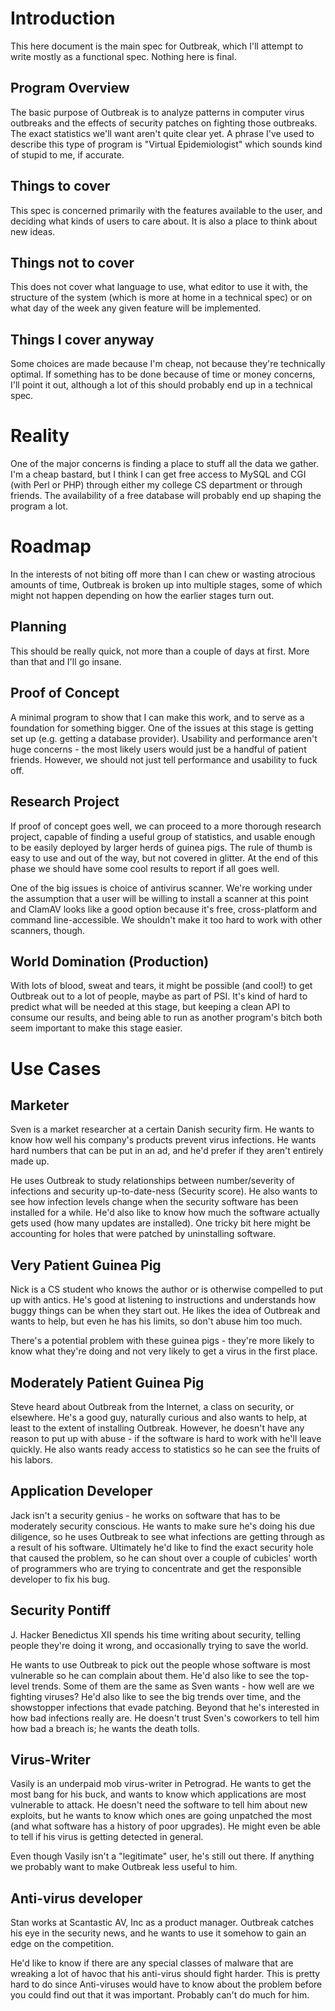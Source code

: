 # Introduction #

This here document is the main spec for Outbreak, which I'll attempt to write mostly as a functional spec. Nothing here is final.

## Program Overview ##
The basic purpose of Outbreak is to analyze patterns in computer virus outbreaks and the effects of security patches on fighting those outbreaks. The exact statistics we'll want aren't quite clear yet. A phrase I've used to describe this type of program is "Virtual Epidemiologist" which sounds kind of stupid to me, if accurate.

## Things to cover ##
This spec is concerned primarily with the features available to the user, and deciding what kinds of users to care about. It is also a place to think about new ideas.

## Things not to cover ##
This does not cover what language to use, what editor to use it with, the structure of the system (which is more at home in a technical spec) or on what day of the week any given feature will be implemented.

## Things I cover anyway ##
Some choices are made because I'm cheap, not because they're technically optimal. If something has to be done because of time or money concerns, I'll point it out, although a lot of this should probably end up in a technical spec.

# Reality #
One of the major concerns is finding a place to stuff all the data we gather. I'm a cheap bastard, but I think I can get free access to MySQL and CGI (with Perl or PHP) through either my college CS department or through  friends. The availability of a free database will probably end up shaping the program a lot.

# Roadmap #

In the interests of not biting off more than I can chew or wasting atrocious amounts of time, Outbreak is broken up into multiple stages, some of which might not happen depending on how the earlier stages turn out.

## Planning ##
This should be really quick, not more than a couple of days at first. More than that and I'll go insane.

## Proof of Concept ##
A minimal program to show that I can make this work, and to serve as a foundation for something bigger. One of the issues at this stage is getting set up (e.g. getting a database provider). Usability and performance aren't huge concerns - the most likely users would just be a handful of patient friends. However, we should not just tell performance and usability to fuck off.

## Research Project ##
If proof of concept goes well, we can proceed to a more thorough research project, capable of finding a useful group of statistics, and usable enough to be easily deployed by larger herds of guinea pigs. The rule of thumb is easy to use and out of the way, but not covered in glitter. At the end of this phase we should have some cool results to report if all goes well.

One of the big issues is choice of antivirus scanner. We're working under the assumption that a user will be willing to install a scanner at this point and ClamAV looks like a good option because it's free, cross-platform and command line-accessible. We shouldn't make it too hard to work with other scanners, though.

## World Domination (Production) ##
With lots of blood, sweat and tears, it might be possible (and cool!) to get Outbreak out to a lot of people, maybe as part of PSI. It's kind of hard to predict what will be needed at this stage, but keeping a clean API to consume our results, and being able to run as another program's bitch both seem important to make this stage easier.

# Use Cases #

## Marketer ##
Sven is a market researcher at a certain Danish security firm. He wants to know how well his company's products prevent virus infections. He wants hard numbers that can be put in an ad, and he'd prefer if they aren't entirely made up.

He uses Outbreak to study relationships between number/severity of infections and security up-to-date-ness (Security score). He also wants to see how infection levels change when the security software has been installed for a while. He'd also like to know how much the software actually gets used (how many updates are installed). One tricky bit here might be accounting for holes that were patched by uninstalling software.

## Very Patient Guinea Pig ##
Nick is a CS student who knows the author or is otherwise compelled to put up with antics. He's good at listening to instructions and understands how buggy things can be when they start out. He likes the idea of Outbreak and wants to help, but even he has his limits, so don't abuse him too much.

There's a potential problem with these guinea pigs - they're more likely to know what they're doing and not very likely to get a virus in the first place.

## Moderately Patient Guinea Pig ##
Steve heard about Outbreak from the Internet, a class on security, or elsewhere. He's a good guy, naturally curious and also wants to help, at least to the extent of installing Outbreak. However, he doesn't have any reason to put up with abuse - if the software is hard to work with he'll leave quickly. He also wants ready access to statistics so he can see the fruits of his labors.

## Application Developer ##
Jack isn't a security genius - he works on software that has to be moderately security conscious. He wants to make sure he's doing his due diligence, so he uses Outbreak to see what infections are getting through as a result of his software. Ultimately he'd like to find the exact security hole that caused the problem, so he can shout over a couple of cubicles' worth of programmers who are trying to concentrate and get the responsible developer to fix his bug.

## Security Pontiff ##
J. Hacker Benedictus XII spends his time writing about security, telling people they're doing it wrong, and occasionally trying to save the world.

He wants to use Outbreak to pick out the people whose software is most vulnerable so he can complain about them. He'd also like to see the top-level trends. Some of them are the same as Sven wants - how well are we fighting viruses? He'd also like to see the big trends over time, and the showstopper infections that evade patching. Beyond that he's interested in how bad infections really are. He doesn't trust Sven's coworkers to tell him how bad a breach is; he wants the death tolls.

## Virus-Writer ##
Vasily is an underpaid mob virus-writer in Petrograd. He wants to get the most bang for his buck, and wants to know which applications are most vulnerable to attack. He doesn't need the software to tell him about new exploits, but he wants to know which ones are going unpatched the most (and what software has a history of poor upgrades). He might even be able to tell if his virus is getting detected in general.

Even though Vasily isn't a "legitimate" user, he's still out there. If anything we probably want to make Outbreak less useful to him.

## Anti-virus developer ##
Stan works at Scantastic AV, Inc as a product manager. Outbreak catches his eye in the security news, and he wants to use it somehow to gain an edge on the competition.

He'd like to know if there are any special classes of malware that are wreaking a lot of havoc that his anti-virus should fight harder. This is pretty hard to do since Anti-viruses would have to know about the problem before you could find out that it was important. Probably can't do much for him.